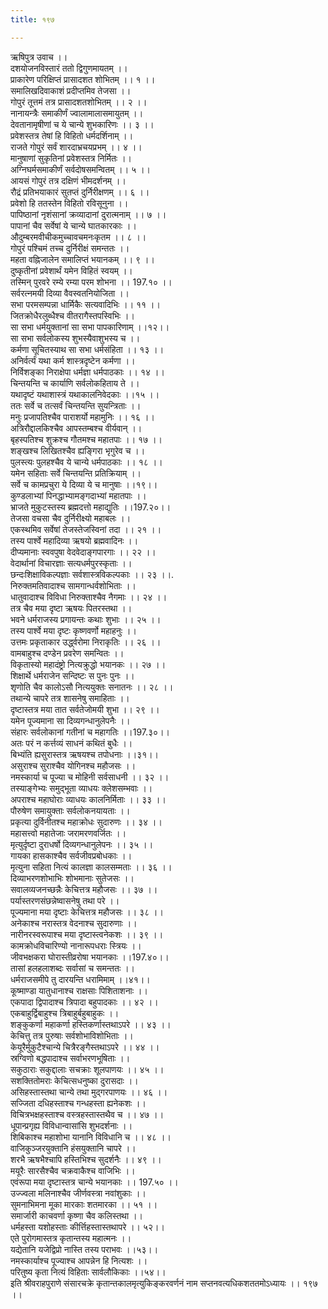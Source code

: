 ```yaml
---
title: १९७

---
```

ऋषिपुत्र उवाच ।।  
दशयोजनविस्तारं ततो द्विगुणमायतम् ।।  
प्राकारेण परिक्षिप्तं प्रासादशत शोभितम् ।। १ ।।  
समालिखदिवाकाशं प्रदीप्तमिव तेजसा ।।  
गोपुरं तूत्तमं तत्र प्रासादशतशोभितम् ।। २ ।।  
नानायन्त्रैः समाकीर्णं ज्वालामालासमायुतम् ।।  
देवतानामृषीणां च ये चान्ये शुभकारिणः ।। ३ ।।  
प्रवेशस्तत्र तेषां हि विहितो धर्मदर्शिनाम् ।।  
राजते गोपुरं सर्वं शारदाभ्रचयप्रभम् ।। ४ ।।  
मानुषाणां सुकृतिनां प्रवेशस्तत्र निर्मितः ।।  
अग्निघर्मसमाकीर्णं सर्वदोषसमन्वितम् ।। ५ ।।  
आयसं गोपुरं तत्र दक्षिणं भीमदर्शनम् ।।  
रौद्रं प्रतिभयाकारं सुतप्तं दुर्निरीक्षणम् ।। ६ ।।  
प्रवेशो हि ततस्तेन विहितो रविसूनुना ।।  
पापिष्ठानां नृशंसानां क्रव्यादानां दुरात्मनाम् ।। ७ ।।  
पापानां चैव सर्वेषां ये चान्ये घातकारकाः ।।  
औदुम्बरमवीचीकमुच्चावचमनःकृतम ।। ८ ।।  
गोपुरं पश्चिमं तच्च दुर्निरीक्षं समन्ततः ।।  
महता वह्निजालेन समालिप्तं भयानकम् ।। ९ ।।  
दुष्कृतीनां प्रवेशार्थं यमेन विहितं स्वयम् ।।  
तस्मिन् पुरवरे रम्ये रम्या परम शोभना ।। 197.१० ।।  
सर्वरत्नमयी दिव्या वैवस्वतनियोजिता ।।  
सभा परमसम्पन्ना धार्मिकैः सत्यवादिभिः ।। ११ ।।  
जितक्रोधैरलुब्धैश्च वीतरागैस्तपस्विभिः ।।  
सा सभा धर्मयुक्तानां सा सभा पापकारिणाम् ।।१२।।  
सा सभा सर्वलोकस्य शुभस्यैवाशुभस्य च ।।  
कर्मणा सूचितस्याथ सा सभा धर्मसंहिता ।। १३ ।।  
अनिर्वर्त्यं यथा कर्म शास्त्रदृष्टेन कर्मणा ।।  
निर्विशङ्का निराक्षेपा धर्मज्ञा धर्मपाठकाः ।। १४ ।।  
चिन्तयन्ति च कार्याणि सर्वलोकहिताय ते ।।  
यथादृष्टं यथाशास्त्रं यथाकालनिवेदकाः ।।१५ ।।  
ततः सर्वे च तत्सर्वं चिन्तयन्ति सुयन्त्रिताः ।।  
मनुः प्रजापतिश्चैव पाराशर्यो महामुनिः ।। १६ ।।  
अत्रिरौद्दालकिश्चैव आपस्तम्बश्च वीर्यवान् ।।  
बृहस्पतिश्च शुक्रश्च गौतमश्च महातपाः ।। १७ ।।  
शङ्खश्च लिखितश्चैव ह्यङ्गिरा भृगुरेव च ।।  
पुलस्त्यः पुलहश्चैव ये चान्ये धर्मपाठकाः ।। १८ ।।  
यमेन सहिताः सर्वे चिन्तयन्ति प्रतिक्रियाम् ।।  
सर्वे च कामप्रचुरा ये दिव्या ये च मानुषाः ।।१९।।  
कुण्डलाभ्यां पिनद्धाभ्यामङ्गदाभ्यां महातपाः ।।  
भ्राजते मुकुटस्तस्य ब्रह्मदत्तो महाद्युतिः ।।197.२०।।  
तेजसा वचसा चैव दुर्निरीक्ष्यो महाबलः ।।  
एकस्थमिव सर्वेषां तेजस्तेजस्विनां तदा ।। २१ ।।  
तस्य पार्श्वे महादिव्या ऋषयो ब्रह्मवादिनः ।।  
दीप्यमानाः स्ववपुषा वेदवेदाङ्गपारगाः ।। २२ ।।  
वेदार्थानां विचारज्ञाः सत्यधर्मपुरस्कृताः ।।  
छन्दःशिक्षाविकल्पज्ञाः सर्वशास्त्रविकल्पकाः ।। २३ ।।.  
निरुक्तमतिवादाश्च सामगान्धर्वशोभिताः ।।  
धातुवादाश्च विविधा निरुक्ताश्चैव नैगमाः ।। २४ ।।  
तत्र चैव मया दृष्टा ऋषयः पितरस्तथा ।।  
भवने धर्मराजस्य प्रगायन्तः कथाः शुभाः ।। २५ ।।  
तस्य पार्श्वे मया दृष्टः कृष्णवर्णो महाहनुः ।।  
उत्तमः प्रकृताकार उर्द्ध्वरोमा निराकृतिः ।। २६ ।।  
वामबाहुश्च दण्डेन प्रवरेण समन्वितः ।।  
विकृतास्यो महादंष्ट्रो नित्यक्रुद्धो भयानकः ।। २७ ।।  
शिक्षार्थे धर्मराजेन सन्दिष्टः स पुनः पुनः ।।  
शृणोति चैव कालोऽसौ नित्ययुक्तः सनातनः ।। २८ ।।  
तथान्ये चापरे तत्र शासनेषु समाहिताः ।।  
दृष्टास्तत्र मया तात सर्वतेजोमयी शुभा ।। २९ ।।  
यमेन पूज्यमाना सा दिव्यगन्धानुलेपनैः ।।  
संहारः सर्वलोकानां गतीनां च महागतिः ।।197.३०।।  
अतः परं न कर्त्तव्यं साधनं कथितं बुधैः ।।  
बिभ्यंति ह्यसुरास्तत्र ऋषयश्च तपोधनाः ।।३१।।  
असुराश्च सुराश्चैव योगिनश्च महौजसः ।।  
नमस्कार्या च पूज्या च मोहिनी सर्वसाधनी ।। ३२ ।।  
तस्याङ्गेभ्यः समुद्भूता व्याधयः क्लेशसम्भवाः ।।  
अपराश्च महाघोराः व्याधयः कालनिर्मिताः ।। ३३ ।।  
पौरुषेण समायुक्ताः सर्वलोकनयायताः ।।  
प्रकृत्या दुर्विनीतश्च महाक्रोधः सुदारुणः ।। ३४ ।।  
महासत्त्वो महातेजाः जरामरणवर्जितः ।।  
मृत्युर्दृष्टा दुराधर्षो दिव्यगन्धानुलेपनः ।। ३५ ।।  
गायका हासकाश्चैव सर्वजीवप्रबोधकाः ।।  
मृत्युना सहिता नित्यं कालज्ञा कालसम्मताः ।। ३६ ।।  
दिव्याभरणशोभाभिः शोभमानाः सुतेजसः ।।  
सवालव्यजनच्छन्नैः केचित्तत्र महौजसः ।। ३७ ।।  
पर्यास्तरणसंछन्नेष्वासनेषु तथा परे ।।  
पूज्यमाना मया दृष्टाः केचित्तत्र महौजसः ।। ३८ ।।  
अनेकाश्च नरास्तत्र वेदनाश्च सुदारुणाः ।।  
नारीनरस्वरूपाश्च मया दृष्टास्त्वनेकशः ।। ३९ ।।  
कामक्रोधविचारिण्यो नानारूपधराः स्त्रियः ।।  
जीवभक्षकरा घोरास्तीव्ररोषा भयानकाः ।।197.४०।।  
तासां हलहलाशब्दः सर्वासां च समन्ततः ।।  
धर्मराजसमीपे तु दारयन्ति धरामिमाम् ।।४१।।  
कूष्माण्डा यातुधानाश्च राक्षसाः पिशिताशनाः ।।  
एकपादा द्विपादाश्च त्रिपादा बहुपादकाः ।। ४२ ।।  
एकबाहुर्द्विबाहुश्च त्रिबाहुर्बहुबाहुकः ।।  
शङ्कुकर्णा महाकर्णा हस्तिकर्णास्तथाऽपरे ।। ४३ ।।  
केचित्तु तत्र पुरुषाः सर्वशोभाविशोभिताः ।।  
केयूरैर्मुकुटैश्चान्ये चित्रैरङ्गैस्तथाऽपरे ।। ४४ ।।  
स्रग्विणो बद्धपादाश्च सर्वाभरणभूषिताः ।।  
सकुठाराः सकुद्दालाः सचक्राः शूलपाणयः ।। ४५ ।।  
सशक्तितोमराः केचित्सधनुष्का दुरासदाः ।।  
असिहस्तास्तथा चान्ये तथा मुद्गरपाणयः ।। ४६ ।।  
सज्जिता दधिहस्ताश्च गन्धहस्ता ह्यनेकशः ।।  
विचित्रभक्षहस्ताश्च वस्त्रहस्तास्तथैव च ।। ४७ ।।  
धूपान्प्रगृह्य विविधान्वासांसि शुभदर्शनाः ।।  
शिबिकाश्च महाशोभा यानानि विविधानि च ।। ४८ ।।  
वाजिकुञ्जरयुक्तानि हंसयुक्तानि चापरे ।।  
शरभै ऋषभैश्चापि हस्तिभिश्च सुदर्शनैः ।। ४९ ।।  
मयूरैः सारसैश्चैव चक्रवाकैश्च वाजिभिः ।।  
एवंरूपा मया दृष्टास्तत्र चान्ये भयानकाः ।। 197.५० ।।  
उज्ज्वला मलिनाश्चैव जीर्णवस्त्रा नवांशुकाः ।।  
सुमनाभिमना मूका मारकाः शतमारका ।। ५१ ।।  
समार्जारी काचवर्णा कृष्णा चैव कलिस्तथा ।।  
धर्महस्ता यशोहस्ताः कीर्त्तिहस्तास्तथापरे ।। ५२।।  
एते पुरोगमास्तत्र कृतान्तस्य महात्मनः ।।  
यद्येतानि यजेद्विप्रो नास्ति तस्य पराभवः ।।५३।।  
नमस्कार्याश्च पूज्याश्च आपन्नेन हि नित्यशः ।।  
परितुष्य कृता नित्यं विहिताः सार्वलौकिकाः ।।५४।।  
इति श्रीवराहपुराणे संसारचक्रे कृतान्तकालमृत्युकिङ्करवर्णनं नाम सप्तनवत्यधिकशततमोऽध्यायः ।। १९७ ।।